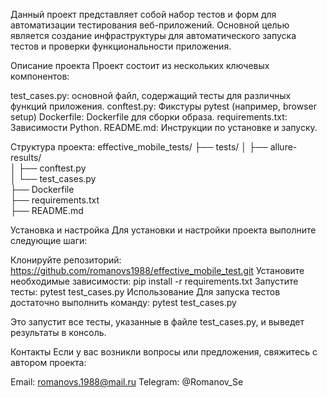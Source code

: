 Данный проект представляет собой набор тестов и форм для автоматизации тестирования веб-приложений. Основной целью является создание инфраструктуры для автоматического запуска тестов и проверки функциональности приложения.

Описание проекта
Проект состоит из нескольких ключевых компонентов:

test_cases.py: основной файл, содержащий тесты для различных функций приложения.
conftest.py: Фикстуры pytest (например, browser setup)
Dockerfile: Dockerfile для сборки образа.
requirements.txt: Зависимости Python.
README.md: Инструкции по установке и запуску.


Структура проекта:
effective_mobile_tests/
├── tests/
│   ├── allure-results/    
│   ├── conftest.py        
│   └── test_cases.py     
├── Dockerfile            
├── requirements.txt       
├── README.md              

Установка и настройка
Для установки и настройки проекта выполните следующие шаги:

Клонируйте репозиторий: https://github.com/romanovs1988/effective_mobile_test.git
Установите необходимые зависимости: pip install -r requirements.txt
Запустите тесты: pytest test_cases.py
Использование
Для запуска тестов достаточно выполнить команду: pytest test_cases.py

Это запустит все тесты, указанные в файле test_cases.py, и выведет результаты в консоль.

Контакты
Если у вас возникли вопросы или предложения, свяжитесь с автором проекта:

Email: romanovs.1988@mail.ru
Telegram: @Romanov_Se
